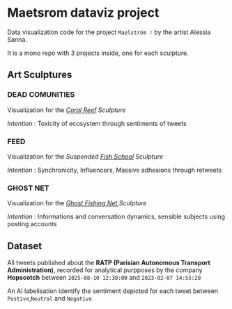 # Maetsrom dataviz project


Data visualization code for the project `Maelström !` by the artist Alessia Sanna. 

It is a mono repo with 3 projects inside, one for each sculpture.

## Art Sculptures

### DEAD COMUNITIES

Visualization for the *[Coral Reef](https://www.noaa.gov/education/resource-collections/marine-life/coral-reef-ecosystems) Sculpture*

*Intention* : Toxicity of ecosystem through sentiments of tweets

### FEED

Visualization for the *Suspended [Fish School](https://www.youtube.com/watch?v=cqDjV6lsJJU) Sculpture*

*Intention* : Synchronicity, Influencers, Massive adhesions through retweets

### GHOST NET

Visualization for the *[Ghost Fishing Net ](https://en.wikipedia.org/wiki/Ghost_net)Sculpture*

*Intention* : Informations and conversation dynamics, sensible subjects using posting accounts

## Dataset

All tweets published about the **RATP (Parisian Autonomous Transport Administration)**, recorded for analytical purpposes by the company **Hopscotch** between `2025-08-10 12:30:00` and `2023-02-07 14:55:20`

An AI labelisation identify the sentiment depicted for each tweet between `Postive`,`Neutral` and `Negative`